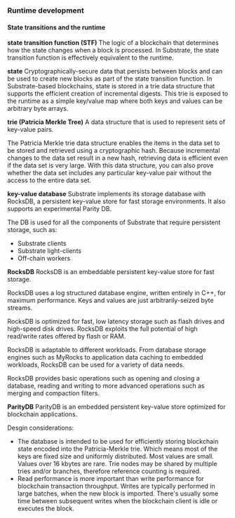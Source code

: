 ### Runtime development
#### State transitions and the runtime
**state transition function (STF)**
The logic of a blockchain that determines how the state changes when a block is processed. In Substrate, the state transition function is effectively equivalent to the runtime.

**state**
Cryptographically-secure data that persists between blocks and can be used to create new blocks as part of the state transition function. In Substrate-based blockchains, state is stored in a trie data structure that supports the efficient creation of incremental digests. This trie is exposed to the runtime as a simple key/value map where both keys and values can be arbitrary byte arrays.

**trie (Patricia Merkle Tree)**
A data structure that is used to represent sets of key-value pairs.

The Patricia Merkle trie data structure enables the items in the data set to be stored and retrieved using a cryptographic hash. Because incremental changes to the data set result in a new hash, retrieving data is efficient even if the data set is very large. With this data structure, you can also prove whether the data set includes any particular key-value pair without the access to the entire data set.

**key-value database**
Substrate implements its storage database with RocksDB, a persistent key-value store for fast storage environments. It also supports an experimental Parity DB.

The DB is used for all the components of Substrate that require persistent storage, such as:

- Substrate clients
- Substrate light-clients
- Off-chain workers

**RocksDB**
RocksDB is an embeddable persistent key-value store for fast storage.

RocksDB uses a log structured database engine, written entirely in C++, for maximum performance. Keys and values are just arbitrarily-seized byte streams.

RocksDB is optimized for fast, low latency storage such as flash drives and high-speed disk drives. RocksDB exploits the full potential of high read/write rates offered by flash or RAM.

RocksDB is adaptable to different workloads. From database storage engines such as MyRocks to application data caching to embedded workloads, RocksDB can be used for a variety of data needs.

RocksDB provides basic operations such as opening and closing a database, reading and writing to more advanced operations such as merging and compaction filters.

**ParityDB**
ParityDB is an embedded persistent key-value store optimized for blockchain applications.

Desgin considerations:

- The database is intended to be used for efficiently storing blockchain state encoded into the Patricia-Merkle trie. Which means most of the keys are fixed size and uniformly distributed. Most values are small. Values over 16 kbytes are rare. Trie nodes may be shared by multiple tries and/or branches, therefore reference counting is required.
- Read performance is more important than write performance for blockchain transaction throughput. Writes are typically performed in large batches, when the new block is imported. There's usually some time between subsequent writes when the blockchain client is idle or executes the block.
